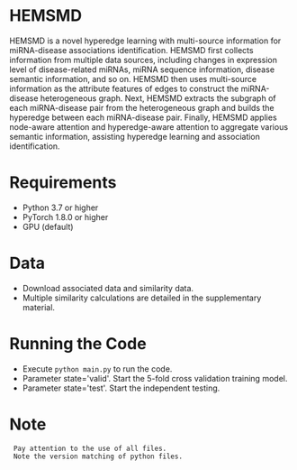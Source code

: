 # HEMSMD

HEMSMD is a novel hyperedge learning with multi-source information for miRNA-disease associations identification. HEMSMD first collects information from multiple data sources, including changes in expression level of disease-related miRNAs, miRNA sequence information, disease semantic information, and so on. HEMSMD then uses multi-source information as the attribute features of edges to construct the miRNA-disease heterogeneous graph. Next, HEMSMD extracts the subgraph of each miRNA-disease pair from the heterogeneous graph and builds the hyperedge between each miRNA-disease pair. Finally, HEMSMD applies node-aware attention and hyperedge-aware attention to aggregate various semantic information, assisting hyperedge learning and association identification.

# Requirements
  * Python 3.7 or higher
  * PyTorch 1.8.0 or higher
  * GPU (default)

# Data
  * Download associated data and similarity data.
  * Multiple similarity calculations are detailed in the supplementary material.

# Running  the Code
  * Execute ```python main.py``` to run the code.
  * Parameter state='valid'. Start the 5-fold cross validation training model.
  * Parameter state='test'. Start the independent testing.

# Note
```
 Pay attention to the use of all files.
 Note the version matching of python files.
```

